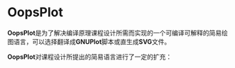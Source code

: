 OopsPlot
========

**OopsPlot**是为了解决编译原理课程设计所需而实现的一个可编译可解释的简易绘图语言，可以选择翻译成**GNUPlot**脚本或直生成**SVG**文件。

**OopsPlot**对课程设计所提出的简易语言进行了一定的扩充：
